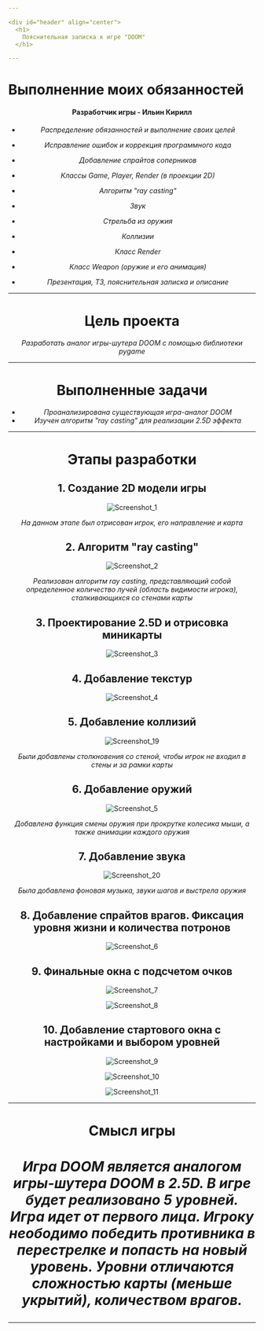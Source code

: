 ```yaml
---

<div id="header" align="center">
  <h1>
    Пояснительная записка к игре "DOOM"
  </h1>

---
```


  <h1>
    Выполненние моих обязанностей
  </h1>
  
<div id="header" align="center">
  
  <h4>
    Разработчик игры - Ильин Кирилл
  </h4>
  
- _Распределение обязанностей и выполнение своих целей_
  
- _Исправление ошибок и коррекция программного кода_
  
- _Добавление спрайтов соперников_
  
- _Классы Game, Player, Render (в проекции 2D)_
  
- _Алгоритм "ray casting"_
  
- _Звук_
  
- _Стрельба из оружия_
  
- _Коллизии_
  
- _Класс Render_
  
- _Класс Weapon (оружие и его анимация)_
  
- _Презентация, ТЗ, пояснительная записка и описание_

---
  
  <h1>  
    Цель проекта
  </h1>
  
_Разработать аналог игры-шутера DOOM с помощью библиотеки pygame_
  
---
  <h1>
    Выполненные задачи
  </h1>
  
- _Проанализирована существующая игра-аналог DOOM_
- _Изучен алгоритм "ray casting" для реализации 2.5D эффекта_
  
---
  <h1>
Этапы разработки
  </h1>
    
  <h2>
     1. Создание 2D модели игры
  </h2>
  
![Screenshot_1](https://user-images.githubusercontent.com/102893182/213878723-2d3f2266-9420-4207-a22c-f15f16eab3b4.png)

_На данном этапе был отрисован игрок, его направление и карта_
  
  <h2>
2. Алгоритм "ray casting"
  </h2>

![Screenshot_2](https://user-images.githubusercontent.com/102893182/213878741-686687ee-bb26-46d1-8d97-1057db4c1475.png)

_Реализован алгоритм ray casting, представляющий собой определенное количество лучей (область видимости игрока), сталкивающихся со стенами карты_
  
  <h2>
3. Проектирование 2.5D и отрисовка миникарты
  </h2>
  
![Screenshot_3](https://user-images.githubusercontent.com/102893182/213878757-6afd9e4e-fb26-480a-8162-b708ee088446.png)

  <h2>
4. Добавление текстур
  </h2>

![Screenshot_4](https://user-images.githubusercontent.com/102893182/213878775-e8d652e2-c339-4af2-a986-b49dc9579f36.png)

  <h2>
5. Добавление коллизий
   </h2>
  
![Screenshot_19](https://user-images.githubusercontent.com/102893182/213879761-c23299f0-75a8-4964-9f18-5db6906732b6.png)
  
_Были добавлены столкновения со стеной, чтобы игрок не входил в стены и за рамки карты_
  
  <h2>
6. Добавление оружий
  </h2>

![Screenshot_5](https://user-images.githubusercontent.com/102893182/213878790-b4517583-f184-4dd4-ac67-b0f4043f1376.png)

_Добавлена функция смены оружия при прокрутке колесика мыши, а также анимации каждого оружия_
  
  <h2>
7. Добавление звука
  </h2>
  
![Screenshot_20](https://user-images.githubusercontent.com/102893182/213879753-d2e1f640-17e4-4b18-b4d4-a0aa18f0f759.png)
  
_Была добавлена фоновая музыка, звуки шагов и выстрела оружия_
  
  <h2>
8. Добавление спрайтов врагов. Фиксация уровня жизни и количества потронов
  </h2>

![Screenshot_6](https://user-images.githubusercontent.com/102893182/213878801-f7f21cbe-e7ed-4b84-8158-d02426776b73.png)

  <h2>
9. Финальные окна с подсчетом очков
  </h2>

![Screenshot_7](https://user-images.githubusercontent.com/102893182/213878814-95271c34-3fc9-48aa-b20f-32076dc20d32.png)

![Screenshot_8](https://user-images.githubusercontent.com/102893182/213878817-cac2f79b-1a5c-4219-9cb6-8f8ce1aa8b65.png)

  <h2>
10. Добавление стартового окна с настройками и выбором уровней
  </h2>

![Screenshot_9](https://user-images.githubusercontent.com/102893182/213878834-03b7af7e-3064-455b-a5be-9f552de3d84c.png)

![Screenshot_10](https://user-images.githubusercontent.com/102893182/213878838-93f55a2a-a045-40c8-b466-0b254b45b4aa.png)

![Screenshot_11](https://user-images.githubusercontent.com/102893182/213878846-ccfd9aaf-bbca-4ddc-855e-7ace46648063.png)

---
  <h1>  
Смысл игры
  <h1>
    
_Игра DOOM является аналогом игры-шутера DOOM в 2.5D. В игре будет реализовано 5 уровней. Игра идет от первого лица. Игроку неободимо победить противника в перестрелке и попасть на новый уровень. Уровни отличаются сложностью карты (меньше укрытий), количеством врагов._
    
---
